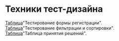 # Техники тест-дизайна
[Таблица](https://docs.google.com/spreadsheets/d/1HpMVoF86MntIRQhyDDmi2Edd5m30KnGRciOox177QdM/edit?usp=sharing)"Тестирование формы регистрации".  
[Таблица](https://docs.google.com/spreadsheets/d/1-xxqmlk9mo3RD_lrzf0HIam9mYMBoxZlCKX_n1A6QU8/edit?usp=sharing)"Тестирование фильтрации и сортировки".  
[Таблица](https://docs.google.com/spreadsheets/d/1slnd91wj1RCj1Ex2FC2zxKCw7e8Erotq43qgoFZnies/edit?usp=sharing)"Таблица принятия решений".
